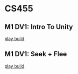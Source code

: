 # CS455

## M1 DV1: Intro To Unity

[play build](https://wagyourtail.github.io/CS455/m1-dv1/index.html)

## M1 DV1: Seek + Flee

[play build](https://wagyourtail.github.io/CS455/m1-pr1/index.html)
